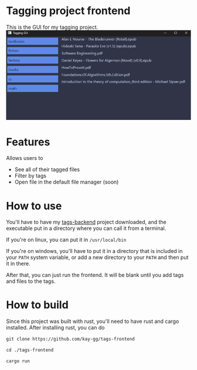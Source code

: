 # Tagging project frontend
This is the GUI for my tagging project. 
![Base app](/img/base.png)


# Features
Allows users to

- See all of their tagged files
- Filter by tags 
- Open file in the default file manager (soon)

# How to use
You'll have to have my [tags-backend](https://github.com/kay-gg/tags-backend) project downloaded, and the executable put in a directory where you can call it from a terminal. 

If you're on linux, you can put it in `/usr/local/bin` 

If you're on windows, you'll have to put it in a directory that is included in your `PATH` system variable, or add a new directory to your `PATH` and then put it in there.

After that, you can just run the frontend. It will be blank until you add tags and files to the tags.

# How to build
Since this project was built with rust, you'll need to have rust and cargo installed. After installing rust, you can do

```
git clone https://github.com/kay-gg/tags-frontend
```

```
cd ./tags-frontend
```

```
cargo run
```
